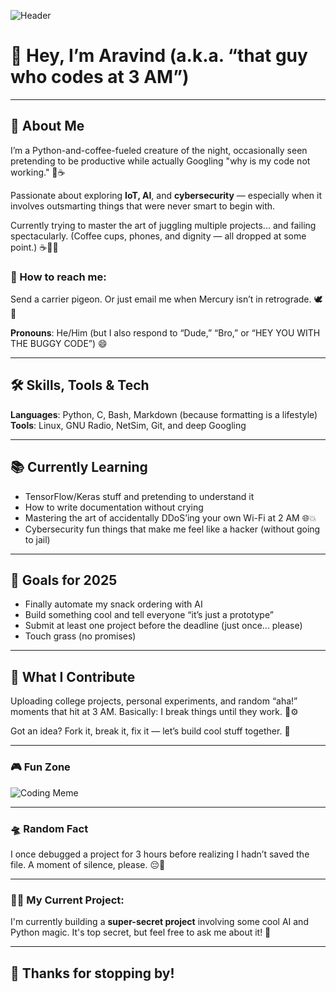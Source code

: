 <!-- Header Banner -->
![Header](https://capsule-render.vercel.app/api?type=waving&color=gradient&height=200&section=header&text=Welcome%20to%20my%20Profile!&fontSize=40)

# 👋 Hey, I’m Aravind (a.k.a. “that guy who codes at 3 AM”)

---

## 📝 About Me

I’m a Python-and-coffee-fueled creature of the night, occasionally seen pretending to be productive while actually Googling "why is my code not working." 🐍☕  

Passionate about exploring **IoT, AI**, and **cybersecurity** — especially when it involves outsmarting things that were never smart to begin with.  

Currently trying to master the art of juggling multiple projects... and failing spectacularly. (Coffee cups, phones, and dignity — all dropped at some point.) ☕📱💥

### 📨 How to reach me:
Send a carrier pigeon. Or just email me when Mercury isn’t in retrograde. 🕊️📧

**Pronouns**: He/Him (but I also respond to “Dude,” “Bro,” or “HEY YOU WITH THE BUGGY CODE”) 😄

---

## 🛠️ Skills, Tools & Tech

**Languages**: Python, C, Bash, Markdown (because formatting is a lifestyle)  
**Tools**: Linux, GNU Radio, NetSim, Git, and deep Googling

---

## 📚 Currently Learning
  
- TensorFlow/Keras stuff and pretending to understand it  
- How to write documentation without crying  
- Mastering the art of accidentally DDoS’ing your own Wi-Fi at 2 AM 🌐💥  
- Cybersecurity fun things that make me feel like a hacker (without going to jail)

---

## 🎯 Goals for 2025

- Finally automate my snack ordering with AI  
- Build something cool and tell everyone “it’s just a prototype”  
- Submit at least one project before the deadline (just once... please)  
- Touch grass (no promises)

---

## 🧪 What I Contribute

Uploading college projects, personal experiments, and random “aha!” moments that hit at 3 AM. Basically: I break things until they work. 🧪⚙️

Got an idea? Fork it, break it, fix it — let’s build cool stuff together. 🤝

---

### 🎮 Fun Zone

![Coding Meme](https://media.giphy.com/media/LmNwrBhejkK9EFP504/giphy.gif)

---

### 🛸 Random Fact

I once debugged a project for 3 hours before realizing I hadn’t saved the file. A moment of silence, please. 😔💾

---

### 🧑‍💻 My Current Project:
I'm currently building a **super-secret project** involving some cool AI and Python magic. It's top secret, but feel free to ask me about it! 🔮

---

## 👋 Thanks for stopping by!
